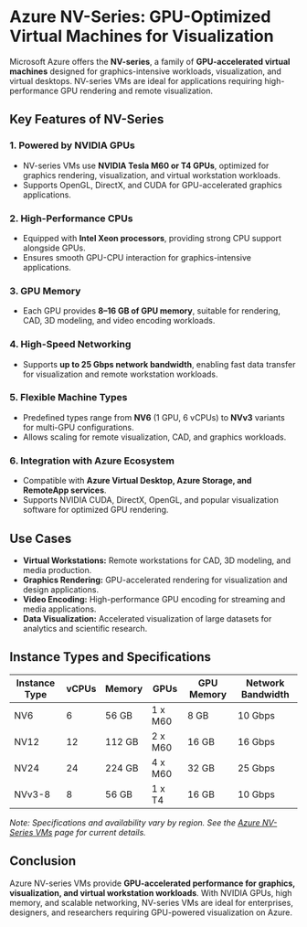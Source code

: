 # Azure NV-Series: GPU-Optimized Virtual Machines for Visualization

Microsoft Azure offers the **NV-series**, a family of **GPU-accelerated virtual machines** designed for graphics-intensive workloads, visualization, and virtual desktops. NV-series VMs are ideal for applications requiring high-performance GPU rendering and remote visualization.

## Key Features of NV-Series

### 1. **Powered by NVIDIA GPUs**

* NV-series VMs use **NVIDIA Tesla M60 or T4 GPUs**, optimized for graphics rendering, visualization, and virtual workstation workloads.
* Supports OpenGL, DirectX, and CUDA for GPU-accelerated graphics applications.

### 2. **High-Performance CPUs**

* Equipped with **Intel Xeon processors**, providing strong CPU support alongside GPUs.
* Ensures smooth GPU-CPU interaction for graphics-intensive applications.

### 3. **GPU Memory**

* Each GPU provides **8–16 GB of GPU memory**, suitable for rendering, CAD, 3D modeling, and video encoding workloads.

### 4. **High-Speed Networking**

* Supports **up to 25 Gbps network bandwidth**, enabling fast data transfer for visualization and remote workstation workloads.

### 5. **Flexible Machine Types**

* Predefined types range from **NV6** (1 GPU, 6 vCPUs) to **NVv3** variants for multi-GPU configurations.
* Allows scaling for remote visualization, CAD, and graphics workloads.

### 6. **Integration with Azure Ecosystem**

* Compatible with **Azure Virtual Desktop, Azure Storage, and RemoteApp services**.
* Supports NVIDIA CUDA, DirectX, OpenGL, and popular visualization software for optimized GPU rendering.

## Use Cases

* **Virtual Workstations:** Remote workstations for CAD, 3D modeling, and media production.
* **Graphics Rendering:** GPU-accelerated rendering for visualization and design applications.
* **Video Encoding:** High-performance GPU encoding for streaming and media applications.
* **Data Visualization:** Accelerated visualization of large datasets for analytics and scientific research.

## Instance Types and Specifications

| Instance Type | vCPUs | Memory | GPUs    | GPU Memory | Network Bandwidth |
| ------------- | ----- | ------ | ------- | ---------- | ----------------- |
| NV6           | 6     | 56 GB  | 1 x M60 | 8 GB       | 10 Gbps           |
| NV12          | 12    | 112 GB | 2 x M60 | 16 GB      | 16 Gbps           |
| NV24          | 24    | 224 GB | 4 x M60 | 32 GB      | 25 Gbps           |
| NVv3-8        | 8     | 56 GB  | 1 x T4  | 16 GB      | 10 Gbps           |

*Note: Specifications and availability vary by region. See the [Azure NV-Series VMs](https://learn.microsoft.com/en-us/azure/virtual-machines/nv-series) page for current details.*

## Conclusion

Azure NV-series VMs provide **GPU-accelerated performance for graphics, visualization, and virtual workstation workloads**. With NVIDIA GPUs, high memory, and scalable networking, NV-series VMs are ideal for enterprises, designers, and researchers requiring GPU-powered visualization on Azure.
